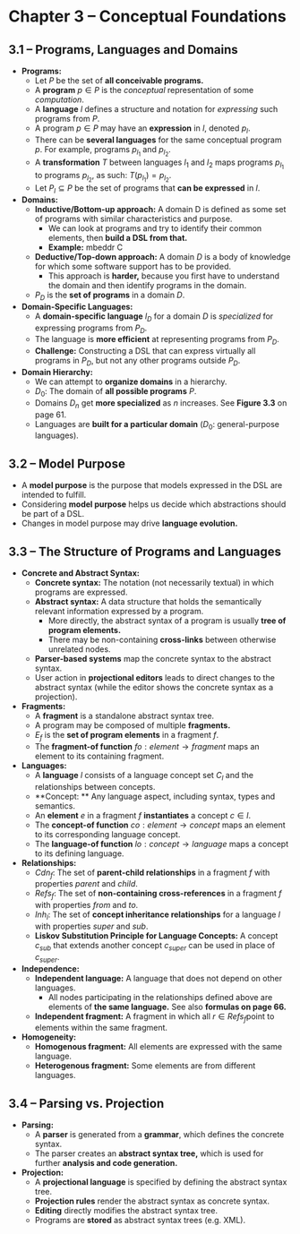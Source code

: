 # Chapter 3 – Conceptual Foundations



## 3.1 – Programs, Languages and Domains

- **Programs:**
  - Let $P$ be the set of **all conceivable programs.**
  - A **program** $p \in P$ is the *conceptual* representation of some *computation*.
  - A **language** $l$ defines a structure and notation for *expressing* such programs from $P$.
  - A program $p \in P$ may have an **expression** in $l$, denoted $p_l$.
  - There can be **several languages** for the same conceptual program $p$. For example, programs $p_{l_1}$ and $p_{l_2}$.
  - A **transformation** $T$ between languages $l_1$ and $l_2$ maps programs $p_{l_1}$ to programs $p_{l_2}$, as such: $T(p_{l_1}) = p_{l_2}$.
  - Let $P_l \subseteq P$ be the set of programs that **can be expressed** in $l$.
- **Domains:**
  - **Inductive/Bottom-up approach:** A domain D is defined as some set of programs with similar characteristics and purpose.
    - We can look at programs and try to identify their common elements, then **build a DSL from that.**
    - **Example:** mbeddr C
  - **Deductive/Top-down approach:** A domain $D$ is a body of knowledge for which some software support has to be provided.
    - This approach is **harder,** because you first have to understand the domain and then identify programs in the domain.
  - $P_D$ is the **set of programs** in a domain $D$.
- **Domain-Specific Languages:**
  - A **domain-specific language** $l_D$ for a domain $D$ is *specialized* for expressing programs from $P_D$.
  - The language is **more efficient** at representing programs from $P_D$.
  - **Challenge:** Constructing a DSL that can express virtually all programs in $P_D$, but not any other programs outside $P_D$.
- **Domain Hierarchy:**
  - We can attempt to **organize domains** in a hierarchy.
  - $D_0$: The domain of **all possible programs** $P$.
  - Domains $D_n$ get **more specialized** as $n$ increases. See **Figure 3.3** on page 61.
  - Languages are **built for a particular domain** ($D_0$: general-purpose languages).





## 3.2 – Model Purpose

- A **model purpose** is the purpose that models expressed in the DSL are intended to fulfill.
- Considering **model purpose** helps us decide which abstractions should be part of a DSL.
- Changes in model purpose may drive **language evolution.**





## 3.3 – The Structure of Programs and Languages

- **Concrete and Abstract Syntax:**
  - **Concrete syntax:** The notation (not necessarily textual) in which programs are expressed.
  - **Abstract syntax:** A data structure that holds the semantically relevant information expressed by a program.
    - More directly, the abstract syntax of a program is usually **tree of program elements.**
    - There may be non-containing **cross-links** between otherwise unrelated nodes.
  - **Parser-based systems** map the concrete syntax to the abstract syntax.
  - User action in **projectional editors** leads to direct changes to the abstract syntax (while the editor shows the concrete syntax as a projection).
- **Fragments:**
  - A **fragment** is a standalone abstract syntax tree.
  - A program may be composed of multiple **fragments.** 
  - $E_f$ is the **set of program elements** in a fragment $f$.
  - The **fragment-of function** $fo : element \to fragment$ maps an element to its containing fragment.
- **Languages:**
  - A **language** $l$ consists of a language concept set $C_l$ and the relationships between concepts.
  - **Concept: ** Any language aspect, including syntax, types and semantics.
  - An **element** $e$ in a fragment $f$ **instantiates** a concept $c \in l$.
  - The **concept-of function** $co : element \to concept$ maps an element to its corresponding language concept.
  - The **language-of function** $lo : concept \to language$ maps a concept to its defining language.
- **Relationships:**
  - $Cdn_f$: The set of **parent-child relationships** in a fragment $f$ with properties $parent$ and $child$.
  - $Refs_f$: The set of **non-containing cross-references** in a fragment $f$ with properties $from$ and $to$.
  - $Inh_l$: The set of **concept inheritance relationships** for a language $l$ with properties $super$ and $sub$.
  - **Liskov Substitution Principle for Language Concepts:** A concept $c_{sub}$ that extends another concept $c_{super}$ can be used in place of $c_{super}$. 
- **Independence:** 
  - **Independent language:** A language that does not depend on other languages.
    - All nodes participating in the relationships defined above are elements of **the same language.** See also **formulas on page 66.**
  - **Independent fragment:** A fragment in which all $r \in Refs_f​$ point to elements within the same fragment.
- **Homogeneity:**
  - **Homogenous fragment:** All elements are expressed with the same language.
  - **Heterogenous fragment:** Some elements are from different languages.





## 3.4 – Parsing vs. Projection

- **Parsing:** 
  - A **parser** is generated from a **grammar**, which defines the concrete syntax.
  - The parser creates an **abstract syntax tree,** which is used for further **analysis and code generation.**
- **Projection:**
  - A **projectional language** is specified by defining the abstract syntax tree.
  - **Projection rules** render the abstract syntax as concrete syntax.
  - **Editing** directly modifies the abstract syntax tree.
  - Programs are **stored** as abstract syntax trees (e.g. XML).

